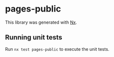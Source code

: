 # pages-public

This library was generated with [Nx](https://nx.dev).

## Running unit tests

Run `nx test pages-public` to execute the unit tests.
